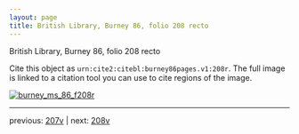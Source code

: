 ```yaml
---
layout: page
title: British Library, Burney 86, folio 208 recto
---
```


British Library, Burney 86, folio 208 recto

Cite this object as `urn:cite2:citebl:burney86pages.v1:208r`.  The full image is linked to a citation tool you can use to cite regions of the image.

[![burney_ms_86_f208r](http://www.homermultitext.org/iipsrv?IIIF=/project/homer/pyramidal/deepzoom/citebl/burney86imgs/v1/burney_ms_86_f208r.tif/full/800,/0/default.jpg)](http://www.homermultitext.org/ict2/?urn=urn:cite2:citebl:burney86imgs.v1:burney_ms_86_f208r) 

---

previous:  [207v](../207v/) | next: [208v](../208v/)